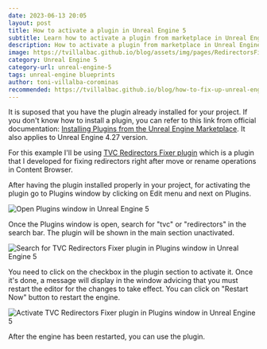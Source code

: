 ```yaml
---
date: 2023-06-13 20:05
layout: post
title: How to activate a plugin in Unreal Engine 5
subtitle: Learn how to activate a plugin from marketplace in Unreal Engine 5
description: How to activate a plugin from marketplace in Unreal Engine 5
image: https://tvillalbac.github.io/blog/assets/img/pages/RedirectorsFixerGuide/activate-tvc-redirectors-fixer-plugin-in-plugins-window.jpg
category: Unreal Engine 5
category-url: unreal-engine-5
tags: unreal-engine blueprints
author: toni-villalba-corominas
recommended: https://tvillalbac.github.io/blog/how-to-fix-up-unreal-engine-5-redirectors-blueprints/
---
```


It is suposed that you have the plugin already installed for your project. If you don't know how to install a plugin, you can refer to this link from official documentation: <a href="https://docs.unrealengine.com/5.0/en-US/working-with-plugins-in-unreal-engine/#installingpluginsfromtheunrealenginemarketplace">Installing Plugins from the Unreal Engine Marketplace</a>. It also applies to Unreal Engine 4.27 version.

For this example I'll be using <a href="https://tvillalbac.github.io/blog/redirectors-fixer-plugin/">TVC Redirectors Fixer plugin</a> which is a plugin that I developed for fixing redirectors right after move or rename operations in Content Browser.

After having the plugin installed properly in your project, for activating the plugin go to Plugins window by clicking on Edit menu and next on Plugins.

<img class="img" src="https://tvillalbac.github.io/blog/assets/img/pages/RedirectorsFixerGuide/open-plugins-window.jpg" alt="Open Plugins window in Unreal Engine 5">

Once the Plugins window is open, search for "tvc" or "redirectors" in the search bar. The plugin will be shown in the main section unactivated.

<img class="img" src="https://tvillalbac.github.io/blog/assets/img/pages/RedirectorsFixerGuide/search-for-tvc-redirectors-fixer-plugin-in-plugins-window.jpg" alt="Search for TVC Redirectors Fixer plugin in Plugins window in Unreal Engine 5">

You need to click on the checkbox in the plugin section to activate it. Once it's done, a message will display in the window advicing that you must restart the editor for the changes to take effect. You can click on "Restart Now" button to restart the engine.

<img class="img" src="https://tvillalbac.github.io/blog/assets/img/pages/RedirectorsFixerGuide/activate-tvc-redirectors-fixer-plugin-in-plugins-window.jpg" alt="Activate TVC Redirectors Fixer plugin in Plugins window in Unreal Engine 5">

After the engine has been restarted, you can use the plugin.